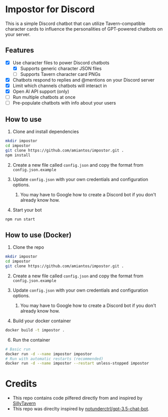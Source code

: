 # Impostor for Discord

This is a simple Discord chatbot that can utilize Tavern-compatible character cards to influence the personalities of GPT-powered chatbots on your server.

## Features

- [x] Use character files to power Discord chatbots
  - [x] Supports generic character JSON files
  - [ ] Supports Tavern character card PNGs
- [x] Chatbots respond to replies and @mentions on your Discord server
- [x] Limit which channels chatbots will interact in
- [x] Open AI API support (only)
- [ ] Run multiple chatbots at once
- [ ] Pre-populate chatbots with info about your users

## How to use

1. Clone and install dependencies

```sh
mkdir impostor
cd impostor
git clone https://github.com/amiantos/impostor.git .
npm install
```

2. Create a new file called `config.json` and copy the format from `config.json.example`

3. Update `config.json` with your own credentials and configuration options.

   1. You may have to Google how to create a Discord bot if you don't already know how.

5. Start your bot

```sh
npm run start
```

## How to use (Docker)

1. Clone the repo

```sh
mkdir impostor
cd impostor
git clone https://github.com/amiantos/impostor.git .
```

2. Create a new file called `config.json` and copy the format from `config.json.example`

3. Update `config.json` with your own credentials and configuration options.

   1. You may have to Google how to create a Discord bot if you don't already know how.

5. Build your docker container

```sh
docker build -t impostor .
```

6. Run the container

```sh
# Basic run
docker run -d --name impostor impostor
# Run with automatic restarts (recommended)
docker run -d --name impostor --restart unless-stopped impostor
```

# Credits

- This repo contains code pilfered directly from and inspired by [SillyTavern](https://github.com/Cohee1207/SillyTavern)
- This repo was direclty inspired by [notunderctrl/gpt-3.5-chat-bot](https://github.com/notunderctrl/gpt-3.5-chat-bot).
